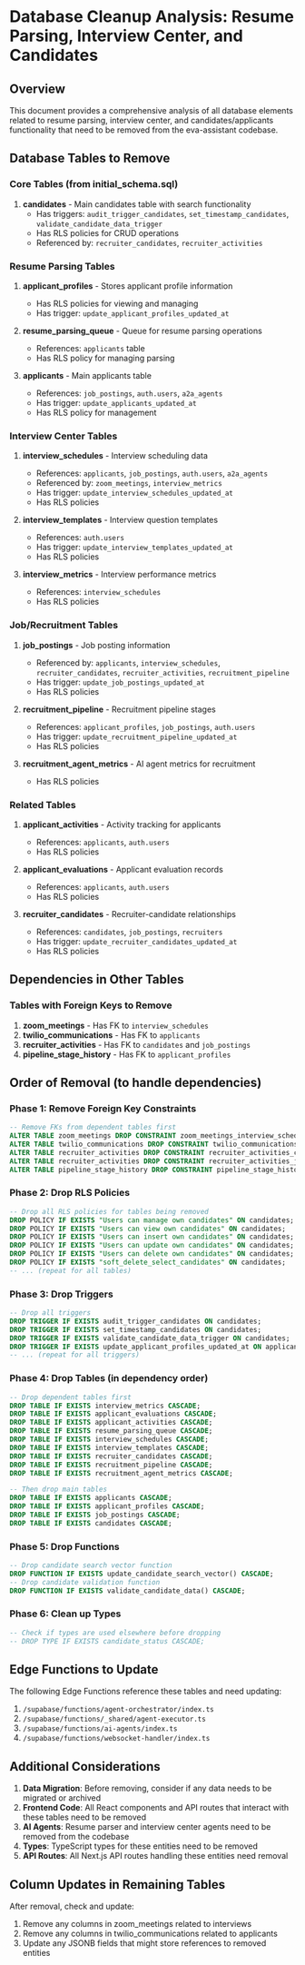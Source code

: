 # Database Cleanup Analysis: Resume Parsing, Interview Center, and Candidates

## Overview
This document provides a comprehensive analysis of all database elements related to resume parsing, interview center, and candidates/applicants functionality that need to be removed from the eva-assistant codebase.

## Database Tables to Remove

### Core Tables (from initial_schema.sql)
1. **candidates** - Main candidates table with search functionality
   - Has triggers: `audit_trigger_candidates`, `set_timestamp_candidates`, `validate_candidate_data_trigger`
   - Has RLS policies for CRUD operations
   - Referenced by: `recruiter_candidates`, `recruiter_activities`

### Resume Parsing Tables
1. **applicant_profiles** - Stores applicant profile information
   - Has RLS policies for viewing and managing
   - Has trigger: `update_applicant_profiles_updated_at`
   
2. **resume_parsing_queue** - Queue for resume parsing operations
   - References: `applicants` table
   - Has RLS policy for managing parsing

3. **applicants** - Main applicants table
   - References: `job_postings`, `auth.users`, `a2a_agents`
   - Has trigger: `update_applicants_updated_at`
   - Has RLS policy for management

### Interview Center Tables
1. **interview_schedules** - Interview scheduling data
   - References: `applicants`, `job_postings`, `auth.users`, `a2a_agents`
   - Referenced by: `zoom_meetings`, `interview_metrics`
   - Has trigger: `update_interview_schedules_updated_at`
   - Has RLS policies

2. **interview_templates** - Interview question templates
   - References: `auth.users`
   - Has trigger: `update_interview_templates_updated_at`
   - Has RLS policies

3. **interview_metrics** - Interview performance metrics
   - References: `interview_schedules`
   - Has RLS policies

### Job/Recruitment Tables
1. **job_postings** - Job posting information
   - Referenced by: `applicants`, `interview_schedules`, `recruiter_candidates`, `recruiter_activities`, `recruitment_pipeline`
   - Has trigger: `update_job_postings_updated_at`
   - Has RLS policies

2. **recruitment_pipeline** - Recruitment pipeline stages
   - References: `applicant_profiles`, `job_postings`, `auth.users`
   - Has trigger: `update_recruitment_pipeline_updated_at`
   - Has RLS policies

3. **recruitment_agent_metrics** - AI agent metrics for recruitment
   - Has RLS policies

### Related Tables
1. **applicant_activities** - Activity tracking for applicants
   - References: `applicants`, `auth.users`
   - Has RLS policies

2. **applicant_evaluations** - Applicant evaluation records
   - References: `applicants`, `auth.users`
   - Has RLS policies

3. **recruiter_candidates** - Recruiter-candidate relationships
   - References: `candidates`, `job_postings`, `recruiters`
   - Has trigger: `update_recruiter_candidates_updated_at`
   - Has RLS policies

## Dependencies in Other Tables

### Tables with Foreign Keys to Remove
1. **zoom_meetings** - Has FK to `interview_schedules`
2. **twilio_communications** - Has FK to `applicants`
3. **recruiter_activities** - Has FK to `candidates` and `job_postings`
4. **pipeline_stage_history** - Has FK to `applicant_profiles`

## Order of Removal (to handle dependencies)

### Phase 1: Remove Foreign Key Constraints
```sql
-- Remove FKs from dependent tables first
ALTER TABLE zoom_meetings DROP CONSTRAINT zoom_meetings_interview_schedule_id_fkey;
ALTER TABLE twilio_communications DROP CONSTRAINT twilio_communications_applicant_id_fkey;
ALTER TABLE recruiter_activities DROP CONSTRAINT recruiter_activities_candidate_id_fkey;
ALTER TABLE recruiter_activities DROP CONSTRAINT recruiter_activities_job_posting_id_fkey;
ALTER TABLE pipeline_stage_history DROP CONSTRAINT pipeline_stage_history_applicant_id_fkey;
```

### Phase 2: Drop RLS Policies
```sql
-- Drop all RLS policies for tables being removed
DROP POLICY IF EXISTS "Users can manage own candidates" ON candidates;
DROP POLICY IF EXISTS "Users can view own candidates" ON candidates;
DROP POLICY IF EXISTS "Users can insert own candidates" ON candidates;
DROP POLICY IF EXISTS "Users can update own candidates" ON candidates;
DROP POLICY IF EXISTS "Users can delete own candidates" ON candidates;
DROP POLICY IF EXISTS "soft_delete_select_candidates" ON candidates;
-- ... (repeat for all tables)
```

### Phase 3: Drop Triggers
```sql
-- Drop all triggers
DROP TRIGGER IF EXISTS audit_trigger_candidates ON candidates;
DROP TRIGGER IF EXISTS set_timestamp_candidates ON candidates;
DROP TRIGGER IF EXISTS validate_candidate_data_trigger ON candidates;
DROP TRIGGER IF EXISTS update_applicant_profiles_updated_at ON applicant_profiles;
-- ... (repeat for all triggers)
```

### Phase 4: Drop Tables (in dependency order)
```sql
-- Drop dependent tables first
DROP TABLE IF EXISTS interview_metrics CASCADE;
DROP TABLE IF EXISTS applicant_evaluations CASCADE;
DROP TABLE IF EXISTS applicant_activities CASCADE;
DROP TABLE IF EXISTS resume_parsing_queue CASCADE;
DROP TABLE IF EXISTS interview_schedules CASCADE;
DROP TABLE IF EXISTS interview_templates CASCADE;
DROP TABLE IF EXISTS recruiter_candidates CASCADE;
DROP TABLE IF EXISTS recruitment_pipeline CASCADE;
DROP TABLE IF EXISTS recruitment_agent_metrics CASCADE;

-- Then drop main tables
DROP TABLE IF EXISTS applicants CASCADE;
DROP TABLE IF EXISTS applicant_profiles CASCADE;
DROP TABLE IF EXISTS job_postings CASCADE;
DROP TABLE IF EXISTS candidates CASCADE;
```

### Phase 5: Drop Functions
```sql
-- Drop candidate search vector function
DROP FUNCTION IF EXISTS update_candidate_search_vector() CASCADE;
-- Drop candidate validation function
DROP FUNCTION IF EXISTS validate_candidate_data() CASCADE;
```

### Phase 6: Clean up Types
```sql
-- Check if types are used elsewhere before dropping
-- DROP TYPE IF EXISTS candidate_status CASCADE;
```

## Edge Functions to Update

The following Edge Functions reference these tables and need updating:
1. `/supabase/functions/agent-orchestrator/index.ts`
2. `/supabase/functions/_shared/agent-executor.ts`
3. `/supabase/functions/ai-agents/index.ts`
4. `/supabase/functions/websocket-handler/index.ts`

## Additional Considerations

1. **Data Migration**: Before removing, consider if any data needs to be migrated or archived
2. **Frontend Code**: All React components and API routes that interact with these tables need to be removed
3. **AI Agents**: Resume parser and interview center agents need to be removed from the codebase
4. **Types**: TypeScript types for these entities need to be removed
5. **API Routes**: All Next.js API routes handling these entities need removal

## Column Updates in Remaining Tables

After removal, check and update:
1. Remove any columns in zoom_meetings related to interviews
2. Remove any columns in twilio_communications related to applicants
3. Update any JSONB fields that might store references to removed entities